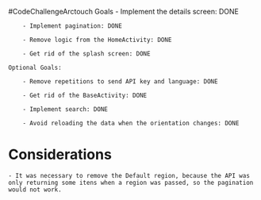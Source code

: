 #CodeChallengeArctouch
    Goals
        - Implement the details screen: DONE
    
        - Implement pagination: DONE
    
        - Remove logic from the HomeActivity: DONE
    
        - Get rid of the splash screen:​ DONE

    Optional Goals:

        - Remove repetitions to send API key and language: DONE
    
        - Get rid of the BaseActivity:​ DONE
    
        - Implement search: DONE
    
        - Avoid reloading the data when the orientation changes: DONE

# Considerations
    - It was necessary to remove the Default region, because the API was only returning some itens when a region was passed, so the pagination would not work.
